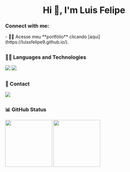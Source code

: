 <div style="display: inline_block">
<h1 align="center">Hi 👋, I'm Luis Felipe</h1>
<h3 align="left">Connect with me:</h3>
- 👨‍💻 Acesse meu **portfólio** clicando [aqui](https://luissfelipe9.github.io/).
<p align="left">
</p>
</div>

##

<div>
<h3> 👩‍💻 Languages and Technologies</h3>
  <img src="https://img.shields.io/badge/HTML5-E34F26?style=for-the-badge&logo=html5&logoColor=white" />
  <img src="https://img.shields.io/badge/CSS3-1572B6?style=for-the-badge&logo=css3&logoColor=white" />  
</div>

 ##

<div>
  <h3> 💬 Contact</h3>
  <a href="https://www.linkedin.com/in/luis-felipe9/" target="_blank"><img src="https://img.shields.io/badge/-LinkedIn-%230077B5?style=for-the-badge&logo=linkedin&logoColor=white" target="_blank"></a>    
</div>

##

<div>
  <h3> 📊 GitHub Status</h3>
<img height="150em" src="https://github-readme-stats.vercel.app/api?username=LuissFelipe9&show_icons=true&theme=tokyonight&include_all_commits=true&count_private=true"/>
  <img height="150em" src="https://github-readme-stats.vercel.app/api/top-langs/?username=LuissFelipe9&layout=compact&langs_count=7&theme=tokyonight"/>
</div>
